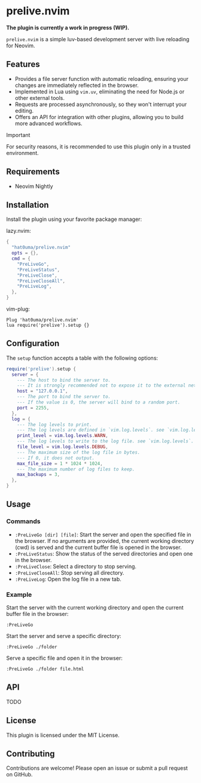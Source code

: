 # prelive.nvim

**The plugin is currently a work in progress (WIP).**

`prelive.nvim` is a simple luv-based development server with live reloading for Neovim.

## Features

- Provides a file server function with automatic reloading, ensuring your changes are immediately reflected in the browser.
- Implemented in Lua using `vim.uv`, eliminating the need for Node.js or other external tools.
- Requests are processed asynchronously, so they won't interrupt your editing.
- Offers an API for integration with other plugins, allowing you to build more advanced workflows.

> [!IMPORTANT]
> For security reasons, it is recommended to use this plugin only in a trusted environment.

## Requirements

- Neovim Nightly

## Installation

Install the plugin using your favorite package manager:

lazy.nvim:

```lua
{
  "hat0uma/prelive.nvim"
  opts = {},
  cmd = {
    "PreLiveGo",
    "PreLiveStatus",
    "PreLiveClose",
    "PreLiveCloseAll",
    "PreLiveLog",
  },
}
```

vim-plug:

```vim
Plug 'hat0uma/prelive.nvim'
lua require('prelive').setup {}
```

## Configuration

The `setup` function accepts a table with the following options:

```lua
require('prelive').setup {
  server = {
    --- The host to bind the server to.
    --- It is strongly recommended not to expose it to the external network.
    host = "127.0.0.1",
    --- The port to bind the server to.
    --- If the value is 0, the server will bind to a random port.
    port = 2255,
  },
  log = {
    --- The log levels to print.
    --- The log levels are defined in `vim.log.levels`. see `vim.log.levels`.
    print_level = vim.log.levels.WARN,
    --- The log levels to write to the log file. see `vim.log.levels`.
    file_level = vim.log.levels.DEBUG,
    --- The maximum size of the log file in bytes.
    --- If 0, it does not output.
    max_file_size = 1 * 1024 * 1024,
    --- The maximum number of log files to keep.
    max_backups = 3,
  },
}
```

## Usage

### Commands

- `:PreLiveGo [dir] [file]`: Start the server and open the specified file in the browser. If no arguments are provided, the current working directory (cwd) is served and the current buffer file is opened in the browser.
- `:PreLiveStatus`: Show the status of the served directories and open one in the browser.
- `:PreLiveClose`: Select a directory to stop serving.
- `:PreLiveCloseAll`: Stop serving all directory.
- `:PreLiveLog`: Open the log file in a new tab.

### Example

Start the server with the current working directory and open the current buffer file in the browser:

```vim
:PreLiveGo
```

Start the server and serve a specific directory:

```vim
:PreLiveGo ./folder
```

Serve a specific file and open it in the browser:

```vim
:PreLiveGo ./folder file.html
```

## API

TODO

## License

This plugin is licensed under the MIT License.

## Contributing

Contributions are welcome! Please open an issue or submit a pull request on GitHub.

